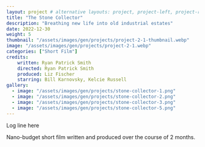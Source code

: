 ```yaml
---
layout: project # alternative layouts: project, project-left, project-right, project-top
title: "The Stone Collector"
description: "Breathing new life into old industrial estates"
date: 2022-12-30
weight: 5
thumbnail: "/assets/images/gen/projects/project-2-1-thumbnail.webp"
image: "/assets/images/gen/projects/project-2-1.webp"
categories: ["Short Film"]
credits:
    written: Ryan Patrick Smith
    directed: Ryan Patrick Smith
    produced: Liz Fischer
    starring: Bill Karnovsky, Kelcie Russell
gallery:
  - image: "/assets/images/gen/projects/stone-collector-1.png"
  - image: "/assets/images/gen/projects/stone-collector-2.png"
  - image: "/assets/images/gen/projects/stone-collector-3.png"
  - image: "/assets/images/gen/projects/stone-collector-5.png"
---
```


Log line here

Nano-budget short film written and produced over the course of 2 months.